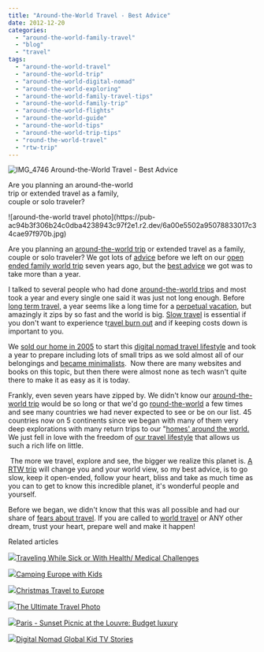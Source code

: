 ```yaml
---
title: "Around-the-World Travel - Best Advice"
date: 2012-12-20
categories: 
  - "around-the-world-family-travel"
  - "blog"
  - "travel"
tags: 
  - "around-the-world-travel"
  - "around-the-world-trip"
  - "around-the-world-digital-nomad"
  - "around-the-world-exploring"
  - "around-the-world-family-travel-tips"
  - "around-the-world-family-trip"
  - "around-the-world-flights"
  - "around-the-world-guide"
  - "around-the-world-tips"
  - "around-the-world-trip-tips"
  - "round-the-world-travel"
  - "rtw-trip"
---
```


![IMG_4746](https://pub-ac94b3f306b24c0dba4238943c97f2e1.r2.dev/6a00e5502a95078833017ee66e6153970d.jpg) Around-the-World Travel - 
Best Advice  
  
Are you planning an around-the-world  
trip or extended travel as a family,  
couple or solo traveler?

<!--more--> ![around-the-world travel photo](https://pub-ac94b3f306b24c0dba4238943c97f2e1.r2.dev/6a00e5502a95078833017c34cae97f970b.jpg)  
  
Are you planning an [around-the-world trip](http://soultravelers3new.local/2010/04/around-the-world-family-travel-soultravelers3-digital-nomad-global-international-family-travel.html "around the world trip planning") or extended travel as a family, couple or solo traveler? We got lots of [advice](http://soultravelers3new.local/2012/08/best-packing-tip-for-world-travel.html "best packing tip for world travel") before we left on our [open ended family world trip](http://soultravelers3new.local/2012/01/amazing-family-world-tour.html " family world trip - open ended") seven years ago, but the [best advice](http://soultravelers3new.local/2012/05/advice-to-college-grads-from-a-world-traveler.html "best advice for college grads") we got was to take more than a year.  
  
I talked to several people who had done [around-the-world trips](http://soultravelers3new.local/2010/08/around-the-world-with-kids-extended-travel-long-term-travel-families-and-friends.html "around the world trip") and most took a year and every single one said it was just not long enough. Before [long term travel,](http://soultravelers3new.local/2010/03/long-term-family-travel-homeschool-roadschool-world-school-digitalnomad-lifestyle-design-virtual-.html "long term travel tips") a year seems like a long time for a [perpetual vacation](http://soultravelers3new.local/2010/06/early-retirement-perpetual-travel-radical-early-retirement-with-kids-rtw-family-travel-multiyear.html "perpetual vacation"), but amazingly it zips by so fast and the world is big. [Slow travel](http://soultravelers3new.local/2011/11/slow-travel.html "slow travel") is essential if you don't want to experience t[ravel burn out](http://soultravelers3new.local/2011/08/how-to-prevent-travel-burnout.html "travel burn out - how to avoid") and if keeping costs down is important to you.  
  
We [sold our home in 2005](http://soultravelers3new.local/2006/08/home-and-hous-1.html "sold our California home at peak in 2005") to start this [digital nomad travel lifestyle](http://soultravelers3new.local/2009/04/how-to-travel-the-world-as-a-digital-nomad-family.html "digital nomad travel lifestyle tips") and took a year to prepare including lots of small trips as we sold almost all of our belongings and [became minimalists](http://soultravelers3new.local/2011/08/minimalist-living-family-travel-lifestyle-books.html "becoming minimalists").  Now there are many websites and books on this topic, but then there were almost none as tech wasn't quite there to make it as easy as it is today.  
  
Frankly, even seven years have zipped by. We didn't know our [around-the-world trip](http://soultravelers3new.local/2012/04/best-friends-around-the-world-traveling-with-school-age-kids.html "around the world trip") would be so long or that we'd go [round-the-world](http://soultravelers3new.local/2011/08/kid-playing-violin-around-the-world.html "round the world") a few times and see many countries we had never expected to see or be on our list. 45 countries now on 5 continents since we began with many of them very deep explorations with many return trips to our "[homes' around the world.](http://soultravelers3new.local/2011/02/kids-friends-travel-on-the-ultimate-family-adventure.html "homes around the world") We just fell in love with the freedom of [our travel lifestyle](http://soultravelers3new.local/2011/07/what-our-nomadic-travel-lifestyle-looks-like-family-fun.html "our travel lifestyle") that allows us such a rich life on little.

 [](http://soultravelers3new.local/2011/02/kids-friends-travel-on-the-ultimate-family-adventure.html "homes around the world")The more we travel, explore and see, the bigger we realize this planet is. [A RTW trip](http://soultravelers3new.local/around-the-world-family-travel/page/2/ "RTW trip tips") will change you and your world view, so my best advice, is to go slow, keep it open-ended, follow your heart, bliss and take as much time as you can to get to know this incredible planet, it's wonderful people and yourself.  
  
Before we began, we didn't know that this was all possible and had our share of [fears about travel](http://soultravelers3new.local/2012/08/can-you-travel-with-fear-of-flying-vertigo-claustrophobia-and-agoraphobia.html#more "fears about travel"). If you are called to [world travel](http://soultravelers3new.local/2010/09/8-reasons-for-a-family-world-trip-international-vacations-holidays-abroad-longterm-travel-rtw.html "reasons for a world trip") or ANY other dream, trust your heart, prepare well and make it happen!  
  

Related articles

[![](http://i.zemanta.com/120875588_80_80.jpg)](http://soultravelers3new.local/2012/10/traveling-while-sick-or-with-health-medical-challenges.html)[Traveling While Sick or With Health/ Medical Challenges](http://soultravelers3new.local/2012/10/traveling-while-sick-or-with-health-medical-challenges.html)

[![](http://i.zemanta.com/120603856_80_80.jpg)](http://soultravelers3new.local/2012/10/camping-europe-with-kids.html)[Camping Europe with Kids](http://soultravelers3new.local/2012/10/camping-europe-with-kids.html)

[![](http://i.zemanta.com/132319221_80_80.jpg)](http://soultravelers3new.local/2012/12/christmas-travel-to-europe.html)[Christmas Travel to Europe](http://soultravelers3new.local/2012/12/christmas-travel-to-europe.html)

[![](http://i.zemanta.com/noimg_36_80_80.jpg)](http://soultravelers3new.local/2012/12/the-ultimate-travel-photo.html)[The Ultimate Travel Photo](http://soultravelers3new.local/2012/12/the-ultimate-travel-photo.html)

[![](http://i.zemanta.com/noimg_79_80_80.jpg)](http://soultravelers3new.local/2012/11/paris-sunset-picnic-at-the-louvre-budget-luxury.html)[Paris - Sunset Picnic at the Louvre: Budget luxury](http://soultravelers3new.local/2012/11/paris-sunset-picnic-at-the-louvre-budget-luxury.html)

[![](http://i.zemanta.com/122933497_80_80.jpg)](http://soultravelers3new.local/2012/11/digital-nomad-global-kid-tv-stories.html)[Digital Nomad Global Kid TV Stories](http://soultravelers3new.local/2012/11/digital-nomad-global-kid-tv-stories.html)
